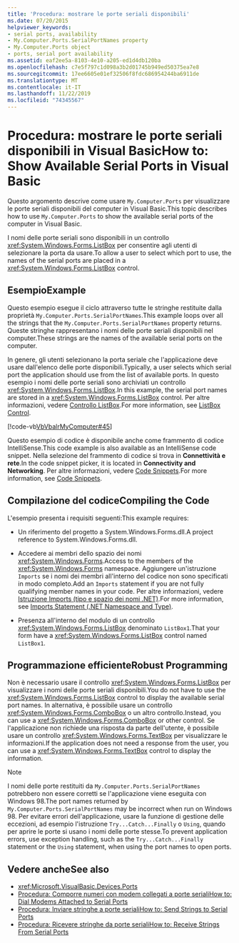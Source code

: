 ```yaml
---
title: 'Procedura: mostrare le porte seriali disponibili'
ms.date: 07/20/2015
helpviewer_keywords:
- serial ports, availability
- My.Computer.Ports.SerialPortNames property
- My.Computer.Ports object
- ports, serial port availability
ms.assetid: eaf2ee5a-8103-4e10-a205-ed1d4db120ba
ms.openlocfilehash: c7e5f797c1d098a3b2d01745b949ed50375ea7e8
ms.sourcegitcommit: 17ee6605e01ef32506f8fdc686954244ba6911de
ms.translationtype: MT
ms.contentlocale: it-IT
ms.lasthandoff: 11/22/2019
ms.locfileid: "74345567"
---
```

# <a name="how-to-show-available-serial-ports-in-visual-basic"></a><span data-ttu-id="efd25-102">Procedura: mostrare le porte seriali disponibili in Visual Basic</span><span class="sxs-lookup"><span data-stu-id="efd25-102">How to: Show Available Serial Ports in Visual Basic</span></span>

<span data-ttu-id="efd25-103">Questo argomento descrive come usare `My.Computer.Ports` per visualizzare le porte seriali disponibili del computer in Visual Basic.</span><span class="sxs-lookup"><span data-stu-id="efd25-103">This topic describes how to use `My.Computer.Ports` to show the available serial ports of the computer in Visual Basic.</span></span>  
  
 <span data-ttu-id="efd25-104">I nomi delle porte seriali sono disponibili in un controllo <xref:System.Windows.Forms.ListBox> per consentire agli utenti di selezionare la porta da usare.</span><span class="sxs-lookup"><span data-stu-id="efd25-104">To allow a user to select which port to use, the names of the serial ports are placed in a <xref:System.Windows.Forms.ListBox> control.</span></span>  
  
## <a name="example"></a><span data-ttu-id="efd25-105">Esempio</span><span class="sxs-lookup"><span data-stu-id="efd25-105">Example</span></span>  

 <span data-ttu-id="efd25-106">Questo esempio esegue il ciclo attraverso tutte le stringhe restituite dalla proprietà `My.Computer.Ports.SerialPortNames`.</span><span class="sxs-lookup"><span data-stu-id="efd25-106">This example loops over all the strings that the `My.Computer.Ports.SerialPortNames` property returns.</span></span> <span data-ttu-id="efd25-107">Queste stringhe rappresentano i nomi delle porte seriali disponibili nel computer.</span><span class="sxs-lookup"><span data-stu-id="efd25-107">These strings are the names of the available serial ports on the computer.</span></span>  
  
 <span data-ttu-id="efd25-108">In genere, gli utenti selezionano la porta seriale che l'applicazione deve usare dall'elenco delle porte disponibili.</span><span class="sxs-lookup"><span data-stu-id="efd25-108">Typically, a user selects which serial port the application should use from the list of available ports.</span></span> <span data-ttu-id="efd25-109">In questo esempio i nomi delle porte seriali sono archiviati un controllo <xref:System.Windows.Forms.ListBox>.</span><span class="sxs-lookup"><span data-stu-id="efd25-109">In this example, the serial port names are stored in a <xref:System.Windows.Forms.ListBox> control.</span></span> <span data-ttu-id="efd25-110">Per altre informazioni, vedere [Controllo ListBox](../../../../framework/winforms/controls/listbox-control-windows-forms.md).</span><span class="sxs-lookup"><span data-stu-id="efd25-110">For more information, see [ListBox Control](../../../../framework/winforms/controls/listbox-control-windows-forms.md).</span></span>  
  
 [!code-vb[VbVbalrMyComputer#45](~/samples/snippets/visualbasic/VS_Snippets_VBCSharp/VbVbalrMyComputer/VB/Class2.vb#45)]  
  
 <span data-ttu-id="efd25-111">Questo esempio di codice è disponibile anche come frammento di codice IntelliSense.</span><span class="sxs-lookup"><span data-stu-id="efd25-111">This code example is also available as an IntelliSense code snippet.</span></span> <span data-ttu-id="efd25-112">Nella selezione del frammento di codice si trova in **Connettività e rete**.</span><span class="sxs-lookup"><span data-stu-id="efd25-112">In the code snippet picker, it is located in **Connectivity and Networking**.</span></span> <span data-ttu-id="efd25-113">Per altre informazioni, vedere [Code Snippets](/visualstudio/ide/code-snippets).</span><span class="sxs-lookup"><span data-stu-id="efd25-113">For more information, see [Code Snippets](/visualstudio/ide/code-snippets).</span></span>  
  
## <a name="compiling-the-code"></a><span data-ttu-id="efd25-114">Compilazione del codice</span><span class="sxs-lookup"><span data-stu-id="efd25-114">Compiling the Code</span></span>  

 <span data-ttu-id="efd25-115">L'esempio presenta i requisiti seguenti:</span><span class="sxs-lookup"><span data-stu-id="efd25-115">This example requires:</span></span>  
  
- <span data-ttu-id="efd25-116">Un riferimento del progetto a System.Windows.Forms.dll.</span><span class="sxs-lookup"><span data-stu-id="efd25-116">A project reference to System.Windows.Forms.dll.</span></span>  
  
- <span data-ttu-id="efd25-117">Accedere ai membri dello spazio dei nomi <xref:System.Windows.Forms>.</span><span class="sxs-lookup"><span data-stu-id="efd25-117">Access to the members of the <xref:System.Windows.Forms> namespace.</span></span> <span data-ttu-id="efd25-118">Aggiungere un'istruzione `Imports` se i nomi dei membri all'interno del codice non sono specificati in modo completo.</span><span class="sxs-lookup"><span data-stu-id="efd25-118">Add an `Imports` statement if you are not fully qualifying member names in your code.</span></span> <span data-ttu-id="efd25-119">Per altre informazioni, vedere [Istruzione Imports (tipo e spazio dei nomi .NET)](../../../../visual-basic/language-reference/statements/imports-statement-net-namespace-and-type.md).</span><span class="sxs-lookup"><span data-stu-id="efd25-119">For more information, see [Imports Statement (.NET Namespace and Type)](../../../../visual-basic/language-reference/statements/imports-statement-net-namespace-and-type.md).</span></span>  
  
- <span data-ttu-id="efd25-120">Presenza all'interno del modulo di un controllo <xref:System.Windows.Forms.ListBox> denominato `ListBox1`.</span><span class="sxs-lookup"><span data-stu-id="efd25-120">That your form have a <xref:System.Windows.Forms.ListBox> control named `ListBox1`.</span></span>  
  
## <a name="robust-programming"></a><span data-ttu-id="efd25-121">Programmazione efficiente</span><span class="sxs-lookup"><span data-stu-id="efd25-121">Robust Programming</span></span>  

 <span data-ttu-id="efd25-122">Non è necessario usare il controllo <xref:System.Windows.Forms.ListBox> per visualizzare i nomi delle porte seriali disponibili.</span><span class="sxs-lookup"><span data-stu-id="efd25-122">You do not have to use the <xref:System.Windows.Forms.ListBox> control to display the available serial port names.</span></span> <span data-ttu-id="efd25-123">In alternativa, è possibile usare un controllo <xref:System.Windows.Forms.ComboBox> o un altro controllo.</span><span class="sxs-lookup"><span data-stu-id="efd25-123">Instead, you can use a <xref:System.Windows.Forms.ComboBox> or other control.</span></span> <span data-ttu-id="efd25-124">Se l'applicazione non richiede una risposta da parte dell'utente, è possibile usare un controllo <xref:System.Windows.Forms.TextBox> per visualizzare le informazioni.</span><span class="sxs-lookup"><span data-stu-id="efd25-124">If the application does not need a response from the user, you can use a <xref:System.Windows.Forms.TextBox> control to display the information.</span></span>  
  
> [!NOTE]
> <span data-ttu-id="efd25-125">I nomi delle porte restituiti da `My.Computer.Ports.SerialPortNames` potrebbero non essere corretti se l'applicazione viene eseguita con Windows 98.</span><span class="sxs-lookup"><span data-stu-id="efd25-125">The port names returned by `My.Computer.Ports.SerialPortNames` may be incorrect when run on Windows 98.</span></span> <span data-ttu-id="efd25-126">Per evitare errori dell'applicazione, usare la funzione di gestione delle eccezioni, ad esempio l'istruzione `Try...Catch...Finally` o `Using`, quando per aprire le porte si usano i nomi delle porte stesse.</span><span class="sxs-lookup"><span data-stu-id="efd25-126">To prevent application errors, use exception handling, such as the `Try...Catch...Finally` statement or the `Using` statement, when using the port names to open ports.</span></span>  
  
## <a name="see-also"></a><span data-ttu-id="efd25-127">Vedere anche</span><span class="sxs-lookup"><span data-stu-id="efd25-127">See also</span></span>

- <xref:Microsoft.VisualBasic.Devices.Ports>
- [<span data-ttu-id="efd25-128">Procedura: Comporre numeri con modem collegati a porte seriali</span><span class="sxs-lookup"><span data-stu-id="efd25-128">How to: Dial Modems Attached to Serial Ports</span></span>](../../../../visual-basic/developing-apps/programming/computer-resources/how-to-dial-modems-attached-to-serial-ports.md)
- [<span data-ttu-id="efd25-129">Procedura: Inviare stringhe a porte seriali</span><span class="sxs-lookup"><span data-stu-id="efd25-129">How to: Send Strings to Serial Ports</span></span>](../../../../visual-basic/developing-apps/programming/computer-resources/how-to-send-strings-to-serial-ports.md)
- [<span data-ttu-id="efd25-130">Procedura: Ricevere stringhe da porte seriali</span><span class="sxs-lookup"><span data-stu-id="efd25-130">How to: Receive Strings From Serial Ports</span></span>](../../../../visual-basic/developing-apps/programming/computer-resources/how-to-receive-strings-from-serial-ports.md)
